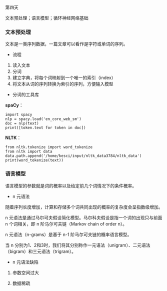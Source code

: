第四天

文本预处理；语言模型；循环神经网络基础

### 文本预处理

文本是一类序列数据，一篇文章可以看作是字符或单词的序列。

* 流程

1. 读入文本
2. 分词
3. 建立字典，将每个词映射到一个唯一的索引（index）
4. 将文本从词的序列转换为索引的序列，方便输入模型

* 分词的工具库

**spaCy**：

	import spacy
	nlp = spacy.load('en_core_web_sm')
	doc = nlp(text)
	print([token.text for token in doc])

**NLTK**：

	from nltk.tokenize import word_tokenize
	from nltk import data
	data.path.append('/home/kesci/input/nltk_data3784/nltk_data')
	print(word_tokenize(text))

### 语言模型

语言模型的参数就是词的概率以及给定前几个词情况下的条件概率。

* n 元语法

随着序列长度增加，计算和存储多个词共同出现的概率的复杂度会呈指数级增加。

n 元语法是通过马尔可夫假设简化模型。马尔科夫假设是指一个词的出现只与前面 n 个词相关，即 n 阶马尔可夫链（Markov chain of order n）。

n 元语法（n-grams）是基于 n-1 阶马尔可夫链的概率语言模型。

当 n 分别为1、2和3时，我们将其分别称作一元语法（unigram）、二元语法（bigram）和三元语法（trigram）。

* n 元语法缺陷

1. 参数空间过大

2. 数据稀疏
